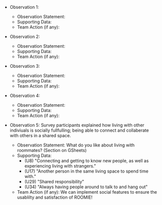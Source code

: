 - Observation 1:
    - Observation Statement:
    - Supporting Data:
    - Team Action (if any):

- Observation 2:
    - Observation Statement:
    - Supporting Data:
    - Team Action (if any):

- Observation 3:
    - Observation Statement:
    - Supporting Data:
    - Team Action (if any):

- Observation 4:
    - Observation Statement:
    - Supporting Data:
    - Team Action (if any):

- Observation 5: Survey participants explained how living with other indiviuals is socially fullfulling; being able to connect and collaberate with others in a shared space. 
    - Observation Statement: What do you like about living with roommates? (Section on GSheets) 
    - Supporting Data: 
        - (U8) "Connecting and getting to know new people, as well as experiencing living with strangers."
        - (U17) "Another person in the same living space to spend time with."
        - (U29) "Shared responsibility"
        - (U34) "Always having people around to talk to and hang out"
    - Team Action (if any): We can implement social features to ensure the usablilty and satisfaction of ROOMIE!